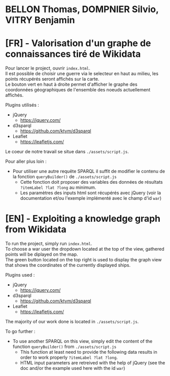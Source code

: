 # BELLON Thomas, DOMPNIER Silvio, VITRY Benjamin

# [FR] - Valorisation d'un graphe de connaissances tiré de Wikidata
 
Pour lancer le project, ouvrir ``index.html``.  
Il est possible de choisir une guerre via le selecteur en haut au milieu, les points récupérés seront affichés sur la carte.  
Le bouton vert en haut à droite permet d'afficher le graphe des coordonnées géographiques de l'ensemble des noeuds actuellement affichés.  

Plugins utilisés :
- jQuery
  - https://jquery.com/
- d3sparql
  - https://github.com/ktym/d3sparql
- Leaflet
  - https://leafletjs.com/

Le coeur de notre travail se situe dans ``./assets/script.js``.

Pour aller plus loin :
- Pour utiliser une autre requête SPARQL il suffit de modifier le contenu de la fonction ``queryBuilder()`` de ``./assets/script.js``
  - Cette fonction doit proposer des variables des données de résultats ``?itemLabel ?lat ?long`` au minimum.
  - Les paramètres des inputs html sont récupérés avec jQuery (voir la documentation et/ou l'exemple implémenté avec le champ d'id ``war``)

# [EN] - Exploiting a knowledge graph from Wikidata
 
To run the project, simply run ``index.html``.  
To choose a war user the dropdown located at the top of the view, gathered points will be diplayed on the map.  
The green button located on the top right is used to display the graph view that shows the coordinates of the currently displayed ships.  

Plugins used :
- jQuery
  - https://jquery.com/
- d3sparql
  - https://github.com/ktym/d3sparql
- Leaflet
  - https://leafletjs.com/

The majority of our work done is located in ``./assets/script.js``.

To go further :
- To use another SPARQL on this view, simply edit the content of the function ``queryBuilder()`` from ``./assets/script.js``
  - This function at least need to provide the following data results in order to work properly  ``?itemLabel ?lat ?long``.
  - HTML input parameters are retreived with the help of jQuery (see the doc and/or the example used here with the id ``war``)